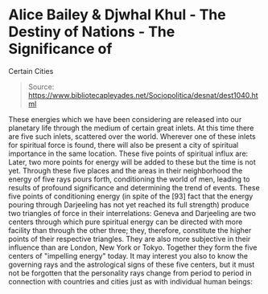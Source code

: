 # Alice Bailey & Djwhal Khul - The Destiny of Nations - The Significance of
Certain Cities

> Source: https://www.bibliotecapleyades.net/Sociopolitica/desnat/dest1040.html

These energies which we have been considering are released into our planetary life through the medium of certain great inlets. At this time there are five such inlets, scattered over the world. Wherever one of these inlets for spiritual force is found, there will also be present a city of spiritual importance in the same location. These five points of spiritual influx are:
Later, two more points for energy will be added to these but the time is not yet. Through these five places and the areas in their neighborhood the energy of five rays pours forth, conditioning the world of men, leading to results of profound significance and determining the trend of events. These five points of conditioning energy (in spite of the [93] fact that the energy pouring through Darjeeling has not yet reached its full strength) produce two triangles of force in their interrelations:
Geneva and Darjeeling are two centers through which pure spiritual energy can be directed with more facility than through the other three; they, therefore, constitute the higher points of their respective triangles. They are also more subjective in their influence than are London, New York or Tokyo. Together they form the five centers of "impelling energy" today.
It may interest you also to know the governing rays and the astrological signs of these five centers, but it must not be forgotten that the personality rays change from period to period in connection with countries and cities just as with individual human beings:
